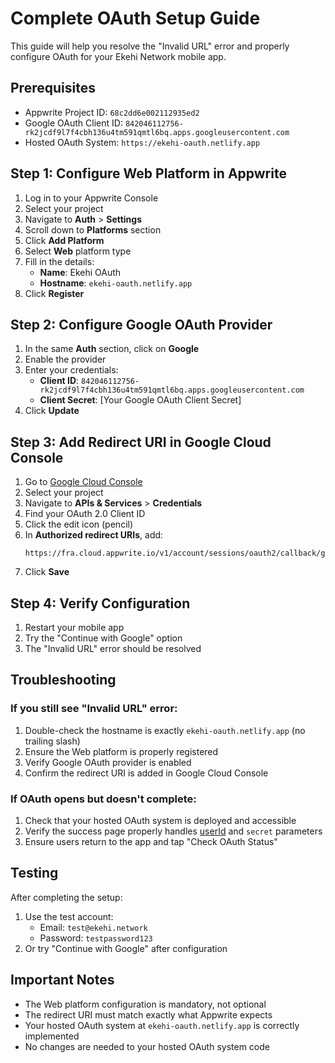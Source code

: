 # Complete OAuth Setup Guide

This guide will help you resolve the "Invalid URL" error and properly configure OAuth for your Ekehi Network mobile app.

## Prerequisites

- Appwrite Project ID: `68c2dd6e002112935ed2`
- Google OAuth Client ID: `842046112756-rk2jcdf9l7f4cbh136u4tm591qmtl6bq.apps.googleusercontent.com`
- Hosted OAuth System: `https://ekehi-oauth.netlify.app`

## Step 1: Configure Web Platform in Appwrite

1. Log in to your Appwrite Console
2. Select your project
3. Navigate to **Auth** > **Settings**
4. Scroll down to **Platforms** section
5. Click **Add Platform**
6. Select **Web** platform type
7. Fill in the details:
   - **Name**: Ekehi OAuth
   - **Hostname**: `ekehi-oauth.netlify.app`
8. Click **Register**

## Step 2: Configure Google OAuth Provider

1. In the same **Auth** section, click on **Google**
2. Enable the provider
3. Enter your credentials:
   - **Client ID**: `842046112756-rk2jcdf9l7f4cbh136u4tm591qmtl6bq.apps.googleusercontent.com`
   - **Client Secret**: [Your Google OAuth Client Secret]
4. Click **Update**

## Step 3: Add Redirect URI in Google Cloud Console

1. Go to [Google Cloud Console](https://console.cloud.google.com/)
2. Select your project
3. Navigate to **APIs & Services** > **Credentials**
4. Find your OAuth 2.0 Client ID
5. Click the edit icon (pencil)
6. In **Authorized redirect URIs**, add:
   ```
   https://fra.cloud.appwrite.io/v1/account/sessions/oauth2/callback/google/68c2dd6e002112935ed2
   ```
7. Click **Save**

## Step 4: Verify Configuration

1. Restart your mobile app
2. Try the "Continue with Google" option
3. The "Invalid URL" error should be resolved

## Troubleshooting

### If you still see "Invalid URL" error:

1. Double-check the hostname is exactly `ekehi-oauth.netlify.app` (no trailing slash)
2. Ensure the Web platform is properly registered
3. Verify Google OAuth provider is enabled
4. Confirm the redirect URI is added in Google Cloud Console

### If OAuth opens but doesn't complete:

1. Check that your hosted OAuth system is deployed and accessible
2. Verify the success page properly handles [userId](file://c:\Users\ARQAM%20TV\Downloads\mobile\src\types\index.ts#L2-L2) and `secret` parameters
3. Ensure users return to the app and tap "Check OAuth Status"

## Testing

After completing the setup:

1. Use the test account:
   - Email: `test@ekehi.network`
   - Password: `testpassword123`
2. Or try "Continue with Google" after configuration

## Important Notes

- The Web platform configuration is mandatory, not optional
- The redirect URI must match exactly what Appwrite expects
- Your hosted OAuth system at `ekehi-oauth.netlify.app` is correctly implemented
- No changes are needed to your hosted OAuth system code